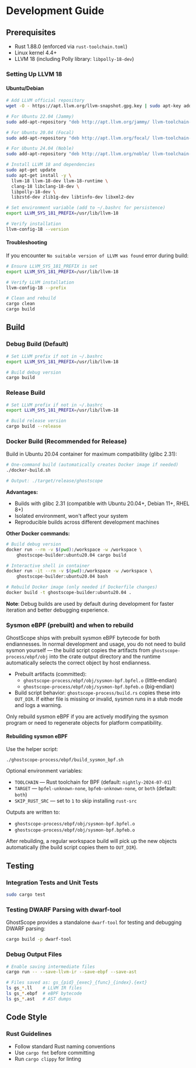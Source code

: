 # Development Guide

## Prerequisites

- Rust 1.88.0 (enforced via `rust-toolchain.toml`)
- Linux kernel 4.4+
- LLVM 18 (including Polly library: `libpolly-18-dev`)

### Setting Up LLVM 18

#### Ubuntu/Debian

```bash
# Add LLVM official repository
wget -O - https://apt.llvm.org/llvm-snapshot.gpg.key | sudo apt-key add -

# For Ubuntu 22.04 (Jammy)
sudo add-apt-repository "deb http://apt.llvm.org/jammy/ llvm-toolchain-jammy-18 main"

# For Ubuntu 20.04 (Focal)
sudo add-apt-repository "deb http://apt.llvm.org/focal/ llvm-toolchain-focal-18 main"

# For Ubuntu 24.04 (Noble)
sudo add-apt-repository "deb http://apt.llvm.org/noble/ llvm-toolchain-noble-18 main"

# Install LLVM 18 and dependencies
sudo apt-get update
sudo apt-get install -y \
  llvm-18 llvm-18-dev llvm-18-runtime \
  clang-18 libclang-18-dev \
  libpolly-18-dev \
  libzstd-dev zlib1g-dev libtinfo-dev libxml2-dev

# Set environment variable (add to ~/.bashrc for persistence)
export LLVM_SYS_181_PREFIX=/usr/lib/llvm-18

# Verify installation
llvm-config-18 --version
```

#### Troubleshooting

If you encounter `No suitable version of LLVM was found` error during build:

```bash
# Ensure LLVM_SYS_181_PREFIX is set
export LLVM_SYS_181_PREFIX=/usr/lib/llvm-18

# Verify LLVM installation
llvm-config-18 --prefix

# Clean and rebuild
cargo clean
cargo build
```

## Build

### Debug Build (Default)

```bash
# Set LLVM prefix if not in ~/.bashrc
export LLVM_SYS_181_PREFIX=/usr/lib/llvm-18

# Build debug version
cargo build
```

### Release Build

```bash
# Set LLVM prefix if not in ~/.bashrc
export LLVM_SYS_181_PREFIX=/usr/lib/llvm-18

# Build release version
cargo build --release
```

### Docker Build (Recommended for Release)

Build in Ubuntu 20.04 container for maximum compatibility (glibc 2.31):

```bash
# One-command build (automatically creates Docker image if needed)
./docker-build.sh

# Output: ./target/release/ghostscope
```

**Advantages:**
- Builds with glibc 2.31 (compatible with Ubuntu 20.04+, Debian 11+, RHEL 8+)
- Isolated environment, won't affect your system
- Reproducible builds across different development machines

**Other Docker commands:**

```bash
# Build debug version
docker run --rm -v $(pwd):/workspace -w /workspace \
    ghostscope-builder:ubuntu20.04 cargo build

# Interactive shell in container
docker run -it --rm -v $(pwd):/workspace -w /workspace \
    ghostscope-builder:ubuntu20.04 bash

# Rebuild Docker image (only needed if Dockerfile changes)
docker build -t ghostscope-builder:ubuntu20.04 .
```

**Note**: Debug builds are used by default during development for faster iteration and better debugging experience.

### Sysmon eBPF (prebuilt) and when to rebuild

GhostScope ships with prebuilt sysmon eBPF bytecode for both endiannesses. In normal development and usage, you do not need to build sysmon yourself — the build script copies the artifacts from `ghostscope-process/ebpf/obj` into the crate output directory and the runtime automatically selects the correct object by host endianness.

- Prebuilt artifacts (committed):
  - `ghostscope-process/ebpf/obj/sysmon-bpf.bpfel.o` (little‑endian)
  - `ghostscope-process/ebpf/obj/sysmon-bpf.bpfeb.o` (big‑endian)
- Build script behavior: `ghostscope-process/build.rs` copies these into `OUT_DIR`. If either file is missing or invalid, sysmon runs in a stub mode and logs a warning.

Only rebuild sysmon eBPF if you are actively modifying the sysmon program or need to regenerate objects for platform compatibility.

#### Rebuilding sysmon eBPF

Use the helper script:

```
./ghostscope-process/ebpf/build_sysmon_bpf.sh
```

Optional environment variables:

- `TOOLCHAIN` — Rust toolchain for BPF (default: `nightly-2024-07-01`)
- `TARGET` — `bpfel-unknown-none`, `bpfeb-unknown-none`, or `both` (default: `both`)
- `SKIP_RUST_SRC` — set to `1` to skip installing `rust-src`

Outputs are written to:

- `ghostscope-process/ebpf/obj/sysmon-bpf.bpfel.o`
- `ghostscope-process/ebpf/obj/sysmon-bpf.bpfeb.o`

After rebuilding, a regular workspace build will pick up the new objects automatically (the build script copies them to `OUT_DIR`).

## Testing

### Integration Tests and Unit Tests

```bash
sudo cargo test
```

### Testing DWARF Parsing with dwarf-tool

GhostScope provides a standalone `dwarf-tool` for testing and debugging DWARF parsing:

```bash
cargo build -p dwarf-tool
```

### Debug Output Files

```bash
# Enable saving intermediate files
cargo run -- --save-llvm-ir --save-ebpf --save-ast

# Files saved as: gs_{pid}_{exec}_{func}_{index}.{ext}
ls gs_*.ll    # LLVM IR files
ls gs_*.ebpf  # eBPF bytecode
ls gs_*.ast   # AST dumps
```

## Code Style

### Rust Guidelines

- Follow standard Rust naming conventions
- Use `cargo fmt` before committing
- Run `cargo clippy` for linting
